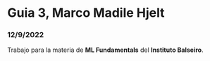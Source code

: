 # Guia 3, Marco Madile Hjelt
### 12/9/2022
Trabajo para la materia de **ML Fundamentals** del **Instituto Balseiro**.
